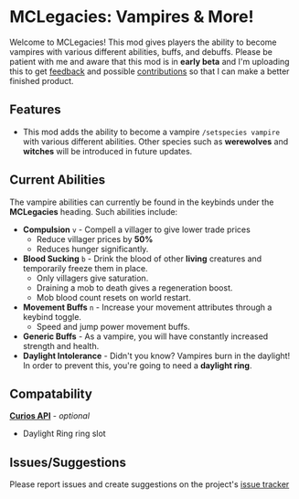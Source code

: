 # MCLegacies: Vampires & More!
Welcome to MCLegacies! This mod gives players the ability to become vampires with various different abilities, buffs, and debuffs. Please be patient with me and aware that this mod is in **early beta** and I'm uploading this to get [feedback](https://github.com/ItsMitlit/MCLegacies/issues) and possible [contributions](https://github.com/ItsMitlit/MCLegacies) so that I can make a better finished product.

## Features
- This mod adds the ability to become a vampire `/setspecies vampire` with various different abilities. Other species such as **werewolves** and **witches** will be introduced in future updates.

## Current Abilities
The vampire abilities can currently be found in the keybinds under the **MCLegacies** heading. Such abilities include:
- **Compulsion** `v` - Compell a villager to give lower trade prices
    - Reduce villager prices by **50%**
    - Reduces hunger significantly.
- **Blood Sucking** `b` - Drink the blood of other **living** creatures and temporarily freeze them in place.
    - Only villagers give saturation.
    - Draining a mob to death gives a regeneration boost.
    - Mob blood count resets on world restart.
- **Movement Buffs** `n` - Increase your movement attributes through a keybind toggle.
    - Speed and jump power movement buffs.
- **Generic Buffs** - As a vampire, you will have constantly increased strength and health.
- **Daylight Intolerance** - Didn't you know? Vampires burn in the daylight! In order to prevent this, you're going to need a **daylight ring**.

## Compatability
**[Curios API](https://modrinth.com/mod/curios)** - *optional*
- Daylight Ring ring slot

## Issues/Suggestions
Please report issues and create suggestions on the project's [issue tracker](https://github.com/ItsMitlit/MCLegacies/issues)